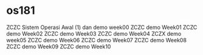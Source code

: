 # os181
ZCZC Sistem Operasi Awal (1) dan demo week00
ZCZC demo Week01
ZCZC demo Week02
ZCZC demo Week03
ZCZC demo Week04
ZCZX demo week05
ZCZC demo Week06
ZCZC demo Week07
ZCZC demo Week08
ZCZC demo Week09
ZCZC demo Week10
